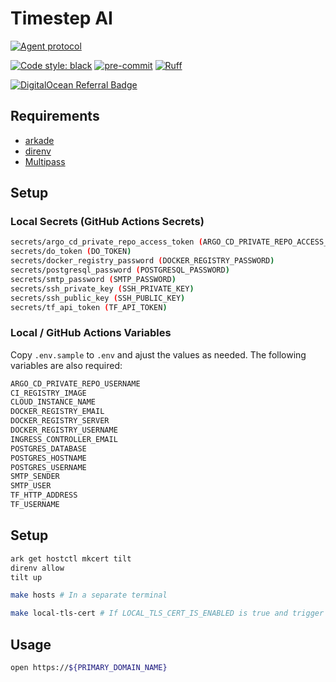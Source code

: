 # Timestep AI

[![Agent protocol](https://github.com/mjschock/timestep/actions/workflows/deploy.yml/badge.svg)](https://agentprotocol.ai/compliance)

[![Code style: black](https://img.shields.io/badge/code%20style-black-000000.svg)](https://github.com/psf/black)
[![pre-commit](https://img.shields.io/badge/pre--commit-enabled-brightgreen?logo=pre-commit)](https://github.com/pre-commit/pre-commit)
[![Ruff](https://img.shields.io/endpoint?url=https://raw.githubusercontent.com/charliermarsh/ruff/main/assets/badge/v2.json)](https://github.com/astral-sh/ruff)

[![DigitalOcean Referral Badge](https://web-platforms.sfo2.cdn.digitaloceanspaces.com/WWW/Badge%201.svg)](https://www.digitalocean.com/?refcode=2184d1107783&utm_campaign=Referral_Invite&utm_medium=Referral_Program&utm_source=badge)

## Requirements

- [arkade](https://github.com/alexellis/arkade#getting-arkade)
- [direnv](https://direnv.net/)
- [Multipass](https://multipass.run/install)

## Setup

### Local Secrets (GitHub Actions Secrets)

```bash
secrets/argo_cd_private_repo_access_token (ARGO_CD_PRIVATE_REPO_ACCESS_TOKEN)
secrets/do_token (DO_TOKEN)
secrets/docker_registry_password (DOCKER_REGISTRY_PASSWORD)
secrets/postgresql_password (POSTGRESQL_PASSWORD)
secrets/smtp_password (SMTP_PASSWORD)
secrets/ssh_private_key (SSH_PRIVATE_KEY)
secrets/ssh_public_key (SSH_PUBLIC_KEY)
secrets/tf_api_token (TF_API_TOKEN)
```

### Local / GitHub Actions Variables

Copy `.env.sample` to `.env` and ajust the values as needed. The following variables are also required:

```bash
ARGO_CD_PRIVATE_REPO_USERNAME
CI_REGISTRY_IMAGE
CLOUD_INSTANCE_NAME
DOCKER_REGISTRY_EMAIL
DOCKER_REGISTRY_SERVER
DOCKER_REGISTRY_USERNAME
INGRESS_CONTROLLER_EMAIL
POSTGRES_DATABASE
POSTGRES_HOSTNAME
POSTGRES_USERNAME
SMTP_SENDER
SMTP_USER
TF_HTTP_ADDRESS
TF_USERNAME
```

## Setup

```bash
ark get hostctl mkcert tilt
direnv allow
tilt up
```

```bash
make hosts # In a separate terminal
```

```bash
make local-tls-cert # If LOCAL_TLS_CERT_IS_ENABLED is true and trigger caddy update
```

## Usage

```bash
open https://${PRIMARY_DOMAIN_NAME}
```
